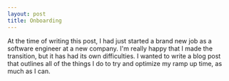 ```yaml
---
layout: post
title: Onboarding
---
```

At the time of writing this post, I had just started a brand new job as a software engineer at a new company. I'm really happy that I made the transition, but it has had its own difficulties. I wanted to write a blog post that outlines all of the things I do to try and optimize my ramp up time, as much as I can.
